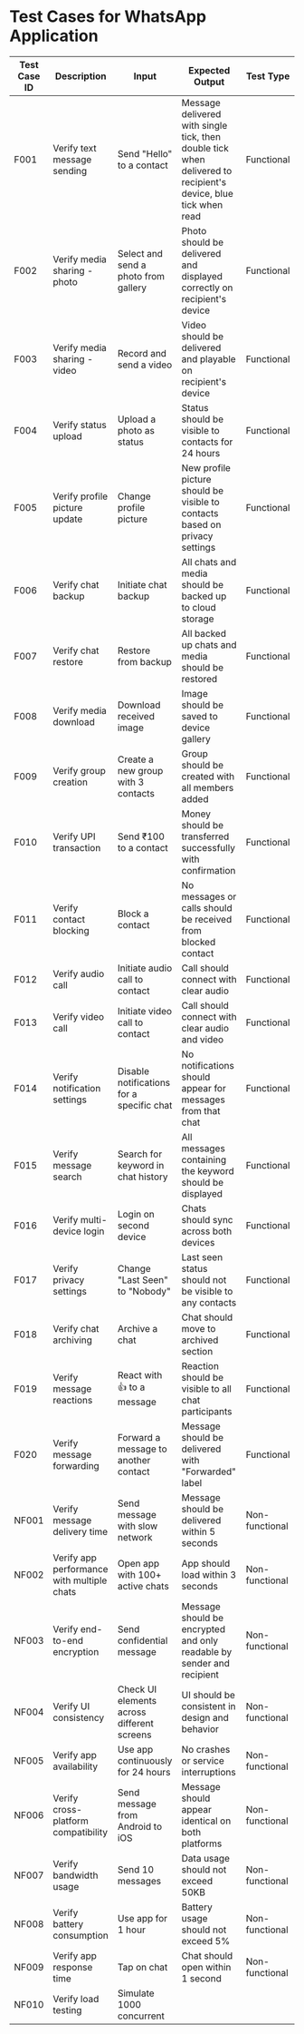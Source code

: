 # Test Cases for WhatsApp Application

| Test Case ID | Description | Input | Expected Output | Test Type |
|--------------|-------------|-------|-----------------|-----------|
| F001 | Verify text message sending | Send "Hello" to a contact | Message delivered with single tick, then double tick when delivered to recipient's device, blue tick when read | Functional |
| F002 | Verify media sharing - photo | Select and send a photo from gallery | Photo should be delivered and displayed correctly on recipient's device | Functional |
| F003 | Verify media sharing - video | Record and send a video | Video should be delivered and playable on recipient's device | Functional |
| F004 | Verify status upload | Upload a photo as status | Status should be visible to contacts for 24 hours | Functional |
| F005 | Verify profile picture update | Change profile picture | New profile picture should be visible to contacts based on privacy settings | Functional |
| F006 | Verify chat backup | Initiate chat backup | All chats and media should be backed up to cloud storage | Functional |
| F007 | Verify chat restore | Restore from backup | All backed up chats and media should be restored | Functional |
| F008 | Verify media download | Download received image | Image should be saved to device gallery | Functional |
| F009 | Verify group creation | Create a new group with 3 contacts | Group should be created with all members added | Functional |
| F010 | Verify UPI transaction | Send ₹100 to a contact | Money should be transferred successfully with confirmation | Functional |
| F011 | Verify contact blocking | Block a contact | No messages or calls should be received from blocked contact | Functional |
| F012 | Verify audio call | Initiate audio call to contact | Call should connect with clear audio | Functional |
| F013 | Verify video call | Initiate video call to contact | Call should connect with clear audio and video | Functional |
| F014 | Verify notification settings | Disable notifications for a specific chat | No notifications should appear for messages from that chat | Functional |
| F015 | Verify message search | Search for keyword in chat history | All messages containing the keyword should be displayed | Functional |
| F016 | Verify multi-device login | Login on second device | Chats should sync across both devices | Functional |
| F017 | Verify privacy settings | Change "Last Seen" to "Nobody" | Last seen status should not be visible to any contacts | Functional |
| F018 | Verify chat archiving | Archive a chat | Chat should move to archived section | Functional |
| F019 | Verify message reactions | React with 👍 to a message | Reaction should be visible to all chat participants | Functional |
| F020 | Verify message forwarding | Forward a message to another contact | Message should be delivered with "Forwarded" label | Functional |
| NF001 | Verify message delivery time | Send message with slow network | Message should be delivered within 5 seconds | Non-functional |
| NF002 | Verify app performance with multiple chats | Open app with 100+ active chats | App should load within 3 seconds | Non-functional |
| NF003 | Verify end-to-end encryption | Send confidential message | Message should be encrypted and only readable by sender and recipient | Non-functional |
| NF004 | Verify UI consistency | Check UI elements across different screens | UI should be consistent in design and behavior | Non-functional |
| NF005 | Verify app availability | Use app continuously for 24 hours | No crashes or service interruptions | Non-functional |
| NF006 | Verify cross-platform compatibility | Send message from Android to iOS | Message should appear identical on both platforms | Non-functional |
| NF007 | Verify bandwidth usage | Send 10 messages | Data usage should not exceed 50KB | Non-functional |
| NF008 | Verify battery consumption | Use app for 1 hour | Battery usage should not exceed 5% | Non-functional |
| NF009 | Verify app response time | Tap on chat | Chat should open within 1 second | Non-functional |
| NF010 | Verify load testing | Simulate 1000 concurrent